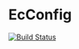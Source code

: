 # EcConfig
[![Build Status](https://travis-ci.org/spywen/EcConfig.svg?branch=master)](https://travis-ci.org/spywen/EcConfig)
